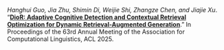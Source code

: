 *Hanghui Guo, Jia Zhu, Shimin Di, Weijie Shi, Zhangze Chen, and Jiajie Xu*. “[**DioR: Adaptive Cognitive Detection and Contextual Retrieval Optimization for Dynamic Retrieval-Augmented Generation**](https://arxiv.org/pdf/2504.10198).” In Proceedings of the 63rd Annual Meeting of the Association for Computational Linguistics, ACL 2025.
